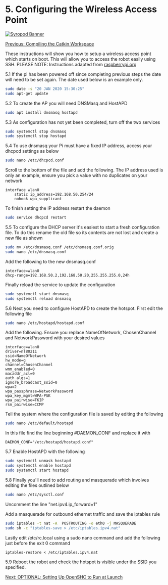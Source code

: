 # 5. Configuring the Wireless Access Point

[![Syropod Banner](https://i.imgur.com/QyMTwG3.jpg "CSIRO Robotics")](https://research.csiro.au/robotics/)

[Previous: Compiling the Catkin Workspace](shc_raspi4_compile_workspace.md)

These instructions will show you how to setup a wireless access point which starts on boot. This will allow you to access the robot easily using SSH.
PLEASE NOTE: Instructions adapted from [raspberrypi.org](https://www.raspberrypi.org/documentation/configuration/wireless/access-point.md)

5.1 If the pi has been powered off since completing previous steps the date will need to be set again. The date used below is an example only.

```bash
sudo date -s "20 JAN 2020 15:30:25"
sudo apt-get update
```

5.2 To create the AP you will need DNSMasq and HostAPD

```bash
sudo apt install dnsmasq hostapd
```

5.3 As configuration has not yet been completed, turn off the two services

```bash
sudo systemctl stop dnsmasq
sudo systemctl stop hostapd
```

5.4 To use dnsmasq your Pi must have a fixed IP address, access your dhcpcd settings as below

```bash
sudo nano /etc/dhcpcd.conf
```

Scroll to the bottom of the file and add the following. The IP address used is only an example, ensure you pick a value with no duplicates on your network

```apacheconf
interface wlan0
    static ip_address=192.168.50.254/24
    nohook wpa_supplicant
```

To finish setting the IP address restart the daemon

```bash
sudo service dhcpcd restart
```

5.5 To configure the DHCP server it's easiest to start a fresh configuration file. To do this rename the old file so its contents are not lost and create a new file as shown

```bash
sudo mv /etc/dnsmasq.conf /etc/dnsmasq.conf.orig
sudo nano /etc/dnsmasq.conf
```

Add the following to the new dnsmasq.conf

```apacheconf
interface=wlan0
dhcp-range=192.168.50.2,192.168.50.20,255.255.255.0,24h
```

Finally reload the service to update the configuration

```bash
sudo systemctl start dnsmasq
sudo systemctl reload dnsmasq
```

5.6 Next you need to configure HostAPD to create the hotspot. First edit the following file

``` bash
sudo nano /etc/hostapd/hostapd.conf
```

Add the following. Ensure you replace NameOfNetwork, ChosenChannel and NetworkPassword with your desired values

```apacheconf
interface=wlan0
driver=nl80211
ssid=NameOfNetwork
hw_mode=g
channel=ChosenChannel
wmm_enabled=0
macaddr_acl=0
auth_algs=1
ignore_broadcast_ssid=0
wpa=2
wpa_passphrase=NetworkPassword
wpa_key_mgmt=WPA-PSK
wpa_pairwise=TKIP
rsn_pairwise=CCMP
```

Tell the system where the configuration file is saved by editing the following

``` bash
sudo nano /etc/default/hostapd
```

In this file find the line beginning #DAEMON_CONF and replace it with

```apacheconf
DAEMON_CONF="/etc/hostapd/hostapd.conf"
```

5.7 Enable HostAPD with the following

```bash
sudo systemctl unmask hostapd
sudo systemctl enable hostapd
sudo systemctl start hostapd
```

5.8 Finally you'll need to add routing and masquerade which involves editing the files outlined below

```bash
sudo nano /etc/sysctl.conf
```

Uncomment the line "net.ipv4.ip_forward=1"

Add a masquerade for outbound ethernet traffic and save the iptables rule

```bash
sudo iptables -t nat -A  POSTROUTING -o eth0 -j MASQUERADE
sudo sh -c "iptables-save > /etc/iptables.ipv4.nat"
```

Lastly edit /etc/rc.local using a sudo nano command and add the following just before the exit 0 command

```apacheconf
iptables-restore < /etc/iptables.ipv4.nat
```

5.9 Reboot the robot and check the hotspot is visible under the SSID you specified.

[Next: OPTIONAL: Setting Up OpenSHC to Run at Launch](shc_raspi4_run_at_launch.md)

